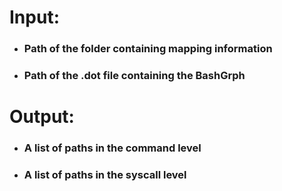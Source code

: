 # Input: 
* ### Path of the folder containing mapping information
* ### Path of the .dot file containing the BashGrph

# Output: 
* ### A list of paths in the command level
* ### A list of paths in the syscall level 